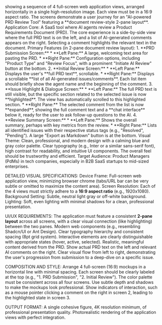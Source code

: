 <Create a professional web application mockup figure>
showing a sequence of 4 full-screen web application views, arranged horizontally in a single high-resolution image. Each view must be in a 16:9 aspect ratio. The screens demonstrate a user journey for an "AI-powered PRD Review Tool" featuring a **document review-style 2-pane layout**.

<APP SPECIFIC CUSTOMIZATION>
Application Core: A SaaS tool where AI agents review a Product Requirements Document (PRD). The core experience is a side-by-side view where the full PRD text is on the left, and a list of AI-generated comments appears on the right. Selecting a comment highlights the relevant text in the document.
Primary Features (in 2-pane document review layout):
1.  **PRD Submission Screen:**
    *   **Left Pane:** A large, welcoming text area for pasting the PRD.
    *   **Right Pane:** Configuration options, including "Product Type" and "Review Focus", with a prominent "Initiate AI Review" button at the bottom.
2.  **Initial Review Screen:**
    *   **Left Pane:** Displays the user's **full PRD text**, scrollable.
    *   **Right Pane:** Displays a scrollable **list of all AI-generated issues/comments**. Each list item should briefly show the agent name and the beginning of the comment.
3.  **Issue Highlight & Dialogue Screen:**
    *   **Left Pane:** The full PRD text is still visible, but the specific section related to the selected issue is now **highlighted**. The view has automatically scrolled to this highlighted section.
    *   **Right Pane:** The selected comment from the list is now **expanded**, showing the full comment text and a **chat interface** below it, ready for the user to ask follow-up questions to the AI.
4.  **Review Summary Screen:**
    *   **Left Pane:** Shows the overall summary, perhaps with key metrics from the review.
    *   **Right Pane:** Lists all identified issues with their respective status tags (e.g., "Resolved", "Pending"). A large "Export as Markdown" button is at the bottom.
Visual Theme: Clean, professional, and modern design with a calming blue and gray color palette. Clear typography (e.g., Inter or a similar sans-serif font), high contrast for readability, and intuitive UI components. The overall feel should be trustworthy and efficient.
Target Audience: Product Managers (PdMs) in tech companies, especially in B2B SaaS startups to mid-sized enterprises.
<END CUSTOMIZATION>

DETAILED VISUAL SPECIFICATIONS:
Device Frame: Full-screen web application view, minimizing browser chrome (tabs/URL bar can be very subtle or omitted to maximize the content area).
Screen Resolution: Each of the 4 views must strictly adhere to a **16:9 aspect ratio** (e.g., 1920x1080).
Background Setting: Subtle, neutral light gray or off-white background.
Lighting: Soft, even lighting with minimal shadows for a clean, professional presentation.

UI/UX REQUIREMENTS:
The application must feature a consistent **2-pane layout** across all screens, with a clear visual connection (like highlighting) between the two panes.
Modern web components (e.g., resembling Shadcn/UI or Ant Design).
Clear typography hierarchy and consistent spacing (8pt grid system).
Interactive elements are clearly distinguishable with appropriate states (hover, active, selected).
Realistic, meaningful content derived from the PRD. Show actual PRD text on the left and relevant AI comments on the right.
Clear visual flow from left to right, demonstrating the user's progression from submission to a deep-dive on a specific issue.

COMPOSITION AND STYLE:
Arrange 4 full-screen (16:9) mockups in a horizontal line with minimal spacing.
Each screen should be clearly labeled at the top (e.g., "1. PRD Submission", "2. Initial Review").
The color palette must be consistent across all four screens.
Use subtle depth and shadows to make the mockups look professional.
Show indicators of interaction, such as a mouse pointer clicking a comment on the right in screen 2, leading to the highlighted state in screen 3.

OUTPUT FORMAT:
A single cohesive figure, 4K resolution minimum, of professional presentation quality. Photorealistic rendering of the application views with perfect integration.
